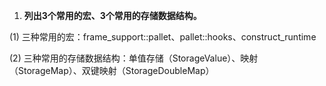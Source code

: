 1. **列出3个常用的宏、3个常用的存储数据结构。**

(1) 三种常用的宏：frame_support::pallet、pallet::hooks、construct_runtime

(2) 三种常用的存储数据结构：单值存储（StorageValue）、映射（StorageMap）、双键映射（StorageDoubleMap）